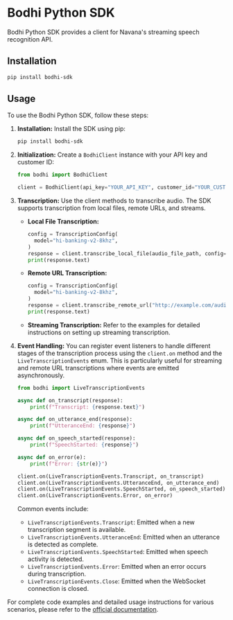 # Bodhi Python SDK

Bodhi Python SDK provides a client for Navana's streaming speech recognition API.

## Installation

```bash
pip install bodhi-sdk
```

## Usage

To use the Bodhi Python SDK, follow these steps:

1.  **Installation:**
    Install the SDK using pip:

    ```bash
    pip install bodhi-sdk
    ```

2.  **Initialization:**
    Create a `BodhiClient` instance with your API key and customer ID:

    ```python
    from bodhi import BodhiClient

    client = BodhiClient(api_key="YOUR_API_KEY", customer_id="YOUR_CUSTOMER_ID")
    ```

3.  **Transcription:**
    Use the client methods to transcribe audio. The SDK supports transcription from local files, remote URLs, and streams.

    - **Local File Transcription:**

      ```python
      config = TranscriptionConfig(
        model="hi-banking-v2-8khz",
      )
      response = client.transcribe_local_file(audio_file_path, config=config)
      print(response.text)
      ```

    - **Remote URL Transcription:**

      ```python
      config = TranscriptionConfig(
        model="hi-banking-v2-8khz",
      )
      response = client.transcribe_remote_url("http://example.com/audio.wav", config)
      print(response.text)
      ```

    - **Streaming Transcription:**
      Refer to the examples for detailed instructions on setting up streaming transcription.

4.  **Event Handling:**
    You can register event listeners to handle different stages of the transcription process using the `client.on` method and the `LiveTranscriptionEvents` enum. This is particularly useful for streaming and remote URL transcriptions where events are emitted asynchronously.

    ```python
    from bodhi import LiveTranscriptionEvents

    async def on_transcript(response):
        print(f"Transcript: {response.text}")

    async def on_utterance_end(response):
        print(f"UtteranceEnd: {response}")

    async def on_speech_started(response):
        print(f"SpeechStarted: {response}")

    async def on_error(e):
        print(f"Error: {str(e)}")

    client.on(LiveTranscriptionEvents.Transcript, on_transcript)
    client.on(LiveTranscriptionEvents.UtteranceEnd, on_utterance_end)
    client.on(LiveTranscriptionEvents.SpeechStarted, on_speech_started)
    client.on(LiveTranscriptionEvents.Error, on_error)
    ```

    Common events include:

    - `LiveTranscriptionEvents.Transcript`: Emitted when a new transcription segment is available.
    - `LiveTranscriptionEvents.UtteranceEnd`: Emitted when an utterance is detected as complete.
    - `LiveTranscriptionEvents.SpeechStarted`: Emitted when speech activity is detected.
    - `LiveTranscriptionEvents.Error`: Emitted when an error occurs during transcription.
    - `LiveTranscriptionEvents.Close`: Emitted when the WebSocket connection is closed.

For complete code examples and detailed usage instructions for various scenarios, please refer to the [official documentation](https://navana.gitbook.io/bodhi).
